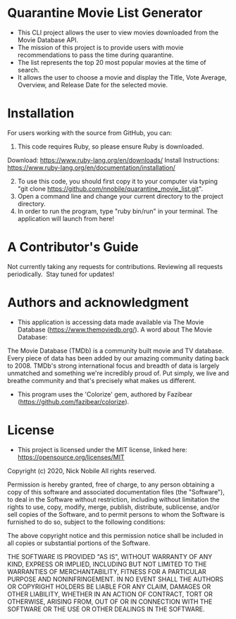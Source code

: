 # Quarantine Movie List Generator
- This CLI project allows the user to view movies downloaded from the Movie Database API.
- The mission of this project is to provide users with movie recommendations to pass the time during quarantine.
- The list represents the top 20 most popular movies at the time of search.
- It allows the user to choose a movie and display the Title, Vote Average, Overview, and Release Date for the selected movie.

# Installation
For users working with the source from GitHub, you can:

1. This code requires Ruby, so please ensure Ruby is downloaded.

Download: https://www.ruby-lang.org/en/downloads/
Install Instructions: https://www.ruby-lang.org/en/documentation/installation/

2. To use this code, you should first copy it to your computer via typing "git clone https://github.com/nnobile/quarantine_movie_list.git".
3. Open a command line and change your current directory to the project directory.
4. In order to run the program, type "ruby bin/run" in your terminal. The application will launch from here!

# A Contributor's Guide
Not currently taking any requests for contributions. Reviewing all requests periodically.  Stay tuned for updates!

# Authors and acknowledgment
- This application is accessing data made available via The Movie Database (https://www.themoviedb.org/). A word about The Movie Database:

The Movie Database (TMDb) is a community built movie and TV database. Every piece of data has been added by our amazing community dating back to 2008. TMDb's strong international focus and breadth of data is largely unmatched and something we're incredibly proud of. Put simply, we live and breathe community and that's precisely what makes us different.

- This program uses the 'Colorize' gem, authored by Fazibear (https://github.com/fazibear/colorize).

# License
- This project is licensed under the MIT license, linked here: https://opensource.org/licenses/MIT

Copyright (c) 2020, Nick Nobile
All rights reserved.

Permission is hereby granted, free of charge, to any person obtaining a copy of this software and associated documentation files (the "Software"), to deal in the Software without restriction, including without limitation the rights to use, copy, modify, merge, publish, distribute, sublicense, and/or sell copies of the Software, and to permit persons to whom the Software is furnished to do so, subject to the following conditions:

The above copyright notice and this permission notice shall be included in all copies or substantial portions of the Software.

THE SOFTWARE IS PROVIDED "AS IS", WITHOUT WARRANTY OF ANY KIND, EXPRESS OR IMPLIED, INCLUDING BUT NOT LIMITED TO THE WARRANTIES OF MERCHANTABILITY, FITNESS FOR A PARTICULAR PURPOSE AND NONINFRINGEMENT. IN NO EVENT SHALL THE AUTHORS OR COPYRIGHT HOLDERS BE LIABLE FOR ANY CLAIM, DAMAGES OR OTHER LIABILITY, WHETHER IN AN ACTION OF CONTRACT, TORT OR OTHERWISE, ARISING FROM, OUT OF OR IN CONNECTION WITH THE SOFTWARE OR THE USE OR OTHER DEALINGS IN THE SOFTWARE.
